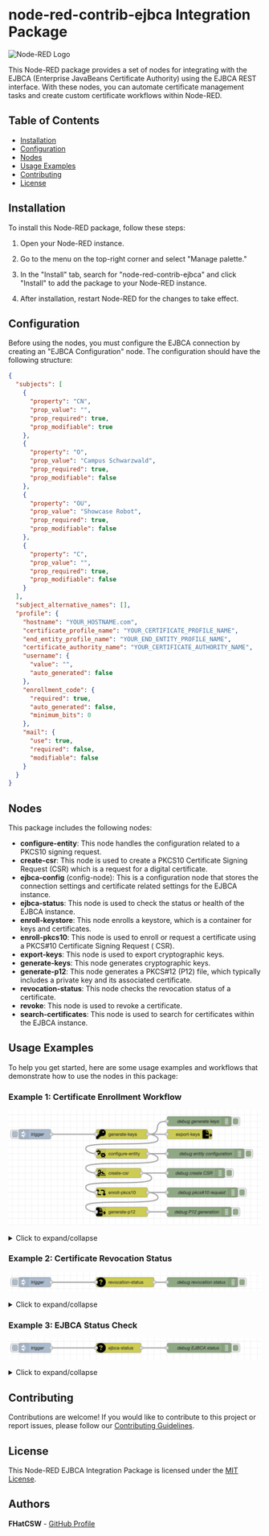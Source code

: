 # node-red-contrib-ejbca Integration Package

![Node-RED Logo](https://nodered.org/about/resources/media/nodered-icon-2.png)

This Node-RED package provides a set of nodes for integrating with the EJBCA (Enterprise JavaBeans Certificate
Authority) using the EJBCA REST interface. With these nodes, you can automate certificate management tasks and create
custom certificate workflows within Node-RED.

## Table of Contents

- [Installation](#installation)
- [Configuration](#configuration)
- [Nodes](#nodes)
- [Usage Examples](#usage-examples)
- [Contributing](#contributing)
- [License](#license)

## Installation

To install this Node-RED package, follow these steps:

1. Open your Node-RED instance.

2. Go to the menu on the top-right corner and select "Manage palette."

3. In the "Install" tab, search for "node-red-contrib-ejbca" and click "Install" to add the package to your Node-RED
   instance.

4. After installation, restart Node-RED for the changes to take effect.

## Configuration

Before using the nodes, you must configure the EJBCA connection by creating an "EJBCA Configuration" node. The
configuration should have the following structure:

```json
{
  "subjects": [
    {
      "property": "CN",
      "prop_value": "",
      "prop_required": true,
      "prop_modifiable": true
    },
    {
      "property": "O",
      "prop_value": "Campus Schwarzwald",
      "prop_required": true,
      "prop_modifiable": false
    },
    {
      "property": "OU",
      "prop_value": "Showcase Robot",
      "prop_required": true,
      "prop_modifiable": false
    },
    {
      "property": "C",
      "prop_value": "",
      "prop_required": true,
      "prop_modifiable": false
    }
  ],
  "subject_alternative_names": [],
  "profile": {
    "hostname": "YOUR_HOSTNAME.com",
    "certificate_profile_name": "YOUR_CERTIFICATE_PROFILE_NAME",
    "end_entity_profile_name": "YOUR_END_ENTITY_PROFILE_NAME",
    "certificate_authority_name": "YOUR_CERTIFICATE_AUTHORITY_NAME",
    "username": {
      "value": "",
      "auto_generated": false
    },
    "enrollment_code": {
      "required": true,
      "auto_generated": false,
      "minimum_bits": 0
    },
    "mail": {
      "use": true,
      "required": false,
      "modifiable": false
    }
  }
}
```

## Nodes

This package includes the following nodes:

* **configure-entity**: This node handles the configuration related to a PKCS10 signing request.
* **create-csr**: This node is used to create a PKCS10 Certificate Signing Request (CSR) which is a request for a
  digital certificate.
* **ejbca-config** (config-node): This is a configuration node that stores the connection settings and certificate
  related settings for the EJBCA instance.
* **ejbca-status**: This node is used to check the status or health of the EJBCA instance.
* **enroll-keystore**: This node enrolls a keystore, which is a container for keys and certificates.
* **enroll-pkcs10**: This node is used to enroll or request a certificate using a PKCS#10 Certificate Signing Request (
  CSR).
* **export-keys**: This node is used to export cryptographic keys.
* **generate-keys**: This node generates cryptographic keys.
* **generate-p12**: This node generates a PKCS#12 (P12) file, which typically includes a private key and its associated
  certificate.
* **revocation-status**: This node checks the revocation status of a certificate.
* **revoke**: This node is used to revoke a certificate.
* **search-certificates**: This node is used to search for certificates within the EJBCA instance.

## Usage Examples

To help you get started, here are some usage examples and workflows that demonstrate how to use the nodes in this
package:

### Example 1: Certificate Enrollment Workflow

![Enrollment workflow](media/pkcs10_enrollment.png)

<details>
  <summary>Click to expand/collapse</summary>

```json
[
    {
        "id": "1e1d90a44661c2dc",
        "type": "generate-keys",
        "z": "c24ed033437e3a9c",
        "name": "",
        "bitLength": "2048",
        "x": 460,
        "y": 460,
        "wires": [
            [
                "857b75b2703a5547",
                "861d4a82fc7471d2",
                "dbd9ec2ecc88e951"
            ]
        ]
    },
    {
        "id": "857b75b2703a5547",
        "type": "configure-entity",
        "z": "c24ed033437e3a9c",
        "name": "",
        "ejbcaConfig": "4eedf14773d23515",
        "CN": "test",
        "O": "Campus Schwarzwald",
        "OU": "Showcase Robot",
        "C": "DE",
        "L": "",
        "ST": "",
        "postalCode": "",
        "streetAdress": "",
        "serialNumber": "",
        "emailAdress": "",
        "givenName": "",
        "surName": "",
        "initials": "",
        "title": "",
        "description": "",
        "ipAddress1": "",
        "ipAddress2": "",
        "ipAddress3": "",
        "Uri1": "",
        "Uri2": "",
        "Uri3": "",
        "Dns1": "",
        "Dns2": "",
        "Dns3": "",
        "x": 460,
        "y": 520,
        "wires": [
            [
                "f95252ac488c3a2b",
                "47b6ba00be43e308"
            ]
        ]
    },
    {
        "id": "f95252ac488c3a2b",
        "type": "create-csr",
        "z": "c24ed033437e3a9c",
        "name": "",
        "privateKey": "",
        "x": 450,
        "y": 580,
        "wires": [
            [
                "10ed98f8720adaca",
                "bd7aaa5dbe362511"
            ]
        ]
    },
    {
        "id": "10ed98f8720adaca",
        "type": "enroll-pkcs10",
        "z": "c24ed033437e3a9c",
        "name": "",
        "tls": "7f5a2ba045b1a9b1",
        "ejbcaConfig": "4eedf14773d23515",
        "username": "node_red_test_user_fhk",
        "x": 460,
        "y": 640,
        "wires": [
            [
                "9a8b01ac9b9d5bc8",
                "55ebd375010e5ca5"
            ]
        ]
    },
    {
        "id": "9a8b01ac9b9d5bc8",
        "type": "generate-p12",
        "z": "c24ed033437e3a9c",
        "name": "",
        "output_directory": "/Users/florianhandke/Downloads",
        "x": 460,
        "y": 700,
        "wires": [
            [
                "4f57f015d2716d39"
            ]
        ]
    },
    {
        "id": "861d4a82fc7471d2",
        "type": "debug",
        "z": "c24ed033437e3a9c",
        "name": "debug generate keys",
        "active": true,
        "tosidebar": true,
        "console": false,
        "tostatus": false,
        "complete": "true",
        "targetType": "full",
        "statusVal": "",
        "statusType": "auto",
        "x": 700,
        "y": 420,
        "wires": []
    },
    {
        "id": "47b6ba00be43e308",
        "type": "debug",
        "z": "c24ed033437e3a9c",
        "name": "debug entity configuration",
        "active": true,
        "tosidebar": true,
        "console": false,
        "tostatus": false,
        "complete": "true",
        "targetType": "full",
        "statusVal": "",
        "statusType": "auto",
        "x": 720,
        "y": 520,
        "wires": []
    },
    {
        "id": "bd7aaa5dbe362511",
        "type": "debug",
        "z": "c24ed033437e3a9c",
        "name": "debug create CSR",
        "active": true,
        "tosidebar": true,
        "console": false,
        "tostatus": false,
        "complete": "true",
        "targetType": "full",
        "statusVal": "",
        "statusType": "auto",
        "x": 690,
        "y": 580,
        "wires": []
    },
    {
        "id": "55ebd375010e5ca5",
        "type": "debug",
        "z": "c24ed033437e3a9c",
        "name": "debug pkcs#10 request",
        "active": true,
        "tosidebar": true,
        "console": false,
        "tostatus": false,
        "complete": "true",
        "targetType": "full",
        "statusVal": "",
        "statusType": "auto",
        "x": 710,
        "y": 640,
        "wires": []
    },
    {
        "id": "4f57f015d2716d39",
        "type": "debug",
        "z": "c24ed033437e3a9c",
        "name": "debug P12 generation",
        "active": true,
        "tosidebar": true,
        "console": false,
        "tostatus": false,
        "complete": "true",
        "targetType": "full",
        "statusVal": "",
        "statusType": "auto",
        "x": 700,
        "y": 700,
        "wires": []
    },
    {
        "id": "dbd9ec2ecc88e951",
        "type": "export-keys",
        "z": "c24ed033437e3a9c",
        "name": "",
        "exportLocation": "/Users/florianhandke/Downloads",
        "x": 670,
        "y": 460,
        "wires": []
    },
    {
        "id": "9a35189ec430d633",
        "type": "inject",
        "z": "c24ed033437e3a9c",
        "name": "trigger",
        "props": [
            {
                "p": "payload"
            }
        ],
        "repeat": "",
        "crontab": "",
        "once": false,
        "onceDelay": 0.1,
        "topic": "",
        "payload": "",
        "payloadType": "date",
        "x": 190,
        "y": 460,
        "wires": [
            [
                "1e1d90a44661c2dc"
            ]
        ]
    },
    {
        "id": "cbc6c2bd6781ac93",
        "type": "ejbca-config-3",
        "name": "testconfig",
        "ejbcaConf": "{\n    \"subjects\": [\n        {\n            \"property\": \"CN\",\n            \"prop_value\": \"\",\n            \"prop_required\": true,\n            \"prop_modifiable\": true\n        },\n        {\n            \"property\": \"O\",\n            \"prop_value\": \"Campus Schwarzwald\",\n            \"prop_required\": true,\n            \"prop_modifiable\": false\n        },\n        {\n            \"property\": \"OU\",\n            \"prop_value\": \"Showcase Robot\",\n            \"prop_required\": true,\n            \"prop_modifiable\": false\n        },\n        {\n            \"property\": \"C\",\n            \"prop_value\": \"DE\",\n            \"prop_required\": true,\n            \"prop_modifiable\": false\n        }\n    ],\n    \"subject_alternative_names\": [],\n    \"profile\": {\n        \"hostname\": \"hostname.com\",\n        \"certificate_profile_name\": \"MQTT-CertProfile\",\n        \"end_entity_profile_name\": \"MQTT-Client-EndEntity\",\n        \"certificate_authority_name\": \"MQTT-CA\",\n        \"username\": {\n            \"value\": \"\",\n            \"auto_generated\": false\n        },\n        \"enrollment_code\": {\n            \"required\": true,\n            \"auto_generated\": false,\n            \"minimum_bits\": 0\n        },\n        \"mail\": {\n            \"use\": true,\n            \"required\": false,\n            \"modifiable\": false\n        }\n    }\n}"
    },
    {
        "id": "7f5a2ba045b1a9b1",
        "type": "tls-config",
        "name": "",
        "cert": "",
        "key": "",
        "ca": "",
        "certname": "NodeRedRestAdmin001.cert.pem",
        "keyname": "NodeRedRestAdmin001.key.pem",
        "caname": "ca-chain.cert.pem",
        "servername": "",
        "verifyservercert": true,
        "alpnprotocol": ""
    }
]
```

</details>

### Example 2: Certificate Revocation Status

![Revocation status](media/revocation_status.png)

<details>
  <summary>Click to expand/collapse</summary>

```json
[
    {
        "id": "4c882a8e897f4a62",
        "type": "revocation-status",
        "z": "c24ed033437e3a9c",
        "name": "",
        "tls": "7f5a2ba045b1a9b1",
        "ejbcaConfig": "4eedf14773d23515",
        "serial_number": "75E994749BA1F89F96C0B29EC22691C75BD95AC5",
        "x": 470,
        "y": 160,
        "wires": [
            [
                "160147056b61e853"
            ]
        ]
    },
    {
        "id": "5e198606b2b6739d",
        "type": "inject",
        "z": "c24ed033437e3a9c",
        "name": "trigger",
        "props": [
            {
                "p": "payload"
            }
        ],
        "repeat": "",
        "crontab": "",
        "once": false,
        "onceDelay": 0.1,
        "topic": "",
        "payload": "",
        "payloadType": "date",
        "x": 190,
        "y": 160,
        "wires": [
            [
                "4c882a8e897f4a62"
            ]
        ]
    },
    {
        "id": "160147056b61e853",
        "type": "debug",
        "z": "c24ed033437e3a9c",
        "name": "debug revocation status",
        "active": true,
        "tosidebar": true,
        "console": false,
        "tostatus": false,
        "complete": "true",
        "targetType": "full",
        "statusVal": "",
        "statusType": "auto",
        "x": 710,
        "y": 160,
        "wires": []
    },
    {
        "id": "7f5a2ba045b1a9b1",
        "type": "tls-config",
        "name": "",
        "cert": "",
        "key": "",
        "ca": "",
        "certname": "NodeRedRestAdmin001.cert.pem",
        "keyname": "NodeRedRestAdmin001.key.pem",
        "caname": "ca-chain.cert.pem",
        "servername": "",
        "verifyservercert": true,
        "alpnprotocol": ""
    },
    {
        "id": "cbc6c2bd6781ac93",
        "type": "ejbca-config-3",
        "name": "testconfig",
        "ejbcaConf": "{\n    \"subjects\": [\n        {\n            \"property\": \"CN\",\n            \"prop_value\": \"\",\n            \"prop_required\": true,\n            \"prop_modifiable\": true\n        },\n        {\n            \"property\": \"O\",\n            \"prop_value\": \"Campus Schwarzwald\",\n            \"prop_required\": true,\n            \"prop_modifiable\": false\n        },\n        {\n            \"property\": \"OU\",\n            \"prop_value\": \"Showcase Robot\",\n            \"prop_required\": true,\n            \"prop_modifiable\": false\n        },\n        {\n            \"property\": \"C\",\n            \"prop_value\": \"DE\",\n            \"prop_required\": true,\n            \"prop_modifiable\": false\n        }\n    ],\n    \"subject_alternative_names\": [],\n    \"profile\": {\n        \"hostname\": \"hostname.com\",\n        \"certificate_profile_name\": \"MQTT-CertProfile\",\n        \"end_entity_profile_name\": \"MQTT-Client-EndEntity\",\n        \"certificate_authority_name\": \"MQTT-CA\",\n        \"username\": {\n            \"value\": \"\",\n            \"auto_generated\": false\n        },\n        \"enrollment_code\": {\n            \"required\": true,\n            \"auto_generated\": false,\n            \"minimum_bits\": 0\n        },\n        \"mail\": {\n            \"use\": true,\n            \"required\": false,\n            \"modifiable\": false\n        }\n    }\n}"
    }
]
```

</details>

### Example 3: EJBCA Status Check

![EJBCA status](media/ejbca_status.png)

<details>
  <summary>Click to expand/collapse</summary>

```json
[
  {
    "id": "aa2a9a549ee0b813",
    "type": "ejbca-status",
    "z": "c24ed033437e3a9c",
    "name": "",
    "tls": "7f5a2ba045b1a9b1",
    "ejbcaConfig": "4eedf14773d23515",
    "x": 450,
    "y": 80,
    "wires": [
      [
        "aff9a51a7c018eef"
      ]
    ]
  },
  {
    "id": "aff9a51a7c018eef",
    "type": "debug",
    "z": "c24ed033437e3a9c",
    "name": "debug EJBCA status",
    "active": true,
    "tosidebar": true,
    "console": false,
    "tostatus": false,
    "complete": "true",
    "targetType": "full",
    "statusVal": "",
    "statusType": "auto",
    "x": 700,
    "y": 80,
    "wires": []
  },
  {
    "id": "a65c6140332d3fa3",
    "type": "inject",
    "z": "c24ed033437e3a9c",
    "name": "trigger",
    "props": [
      {
        "p": "payload"
      }
    ],
    "repeat": "",
    "crontab": "",
    "once": false,
    "onceDelay": 0.1,
    "topic": "",
    "payload": "",
    "payloadType": "date",
    "x": 190,
    "y": 80,
    "wires": [
      [
        "aa2a9a549ee0b813"
      ]
    ]
  },
  {
    "id": "7f5a2ba045b1a9b1",
    "type": "tls-config",
    "name": "",
    "cert": "",
    "key": "",
    "ca": "",
    "certname": "NodeRedRestAdmin001.cert.pem",
    "keyname": "NodeRedRestAdmin001.key.pem",
    "caname": "ca-chain.cert.pem",
    "servername": "",
    "verifyservercert": true,
    "alpnprotocol": ""
  },
  {
        "id": "cbc6c2bd6781ac93",
        "type": "ejbca-config-3",
        "name": "testconfig",
        "ejbcaConf": "{\n    \"subjects\": [\n        {\n            \"property\": \"CN\",\n            \"prop_value\": \"\",\n            \"prop_required\": true,\n            \"prop_modifiable\": true\n        },\n        {\n            \"property\": \"O\",\n            \"prop_value\": \"Campus Schwarzwald\",\n            \"prop_required\": true,\n            \"prop_modifiable\": false\n        },\n        {\n            \"property\": \"OU\",\n            \"prop_value\": \"Showcase Robot\",\n            \"prop_required\": true,\n            \"prop_modifiable\": false\n        },\n        {\n            \"property\": \"C\",\n            \"prop_value\": \"DE\",\n            \"prop_required\": true,\n            \"prop_modifiable\": false\n        }\n    ],\n    \"subject_alternative_names\": [],\n    \"profile\": {\n        \"hostname\": \"hostname.com\",\n        \"certificate_profile_name\": \"MQTT-CertProfile\",\n        \"end_entity_profile_name\": \"MQTT-Client-EndEntity\",\n        \"certificate_authority_name\": \"MQTT-CA\",\n        \"username\": {\n            \"value\": \"\",\n            \"auto_generated\": false\n        },\n        \"enrollment_code\": {\n            \"required\": true,\n            \"auto_generated\": false,\n            \"minimum_bits\": 0\n        },\n        \"mail\": {\n            \"use\": true,\n            \"required\": false,\n            \"modifiable\": false\n        }\n    }\n}"
  }
]
```

</details>

## Contributing

Contributions are welcome! If you would like to contribute to this project or report issues, please follow
our [Contributing Guidelines](/CONTRIBUTING.md).

## License

This Node-RED EJBCA Integration Package is licensed under the [MIT License](/LICENSE).

## Authors

**FHatCSW** - [GitHub Profile](https://github.com/FHatCSW)